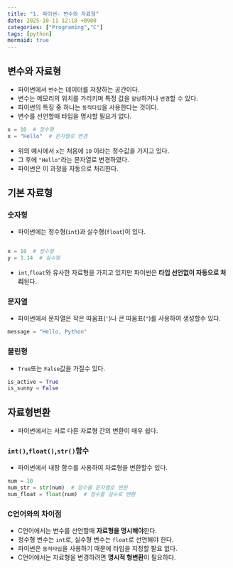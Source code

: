 ```yaml
---
title: "1. 파이썬- 변수와 자료형"
date: 2025-10-11 12:10 +0900
categories: ["Programing","C"]
tags: [python]
mermaid: true
---
```

## 변수와 자료형
- 파이썬에서 `변수`는 데이터를 저장하는 공간이다.
- 변수는 메모리의 위치를 가리키며 특정 값을 `할당`하거나 `변경`할 수 있다.
- 파이썬의 특징 중 하나는 `동적타입`을 사용한다는 것이다. 
- 변수를 선언할때 타입을 명시할 필요가 없다. 
```python
x = 10  # 정수형
x = "Hello"  # 문자열로 변경
```
- 위의 예시에서 `x`는 처음에 `10` 이라는 정수값을 가지고 있다.
- 그 후에 `"Hello"`라는 문자열로 변경하였다. 
- 파이썬은 이 과정을 자동으로 처리한다. 
## 기본 자료형
### 숫자형
- 파이썬에는 정수형(`int`)과 실수형(`float`)이 있다.
```python

x = 10  # 정수형
y = 3.14  # 실수형

```
- `int`,`float`와 유사한 자료형을 가지고 있지만 파이썬은 **타입 선언없이 자동으로 처리**된다. 

### 문자열
- 파이썬에서 문자열은 작은 따옴표(`'`)나 큰 따옴표(`"`)를 사용하여 생성할수 있다. 
```python
message = "Hello, Python"
```
### 불린형
- `True`또는 `False`값을 가질수 있다. 
```python
is_active = True
is_sunny = False

```
## 자료형변환
- 파이썬에서는 서로 다른 자료형 간의 변환이 매우 쉽다.
### `int()`,`float()`,`str()`함수
- 파이썬에서 내장 함수를 사용하여 자료형을 변환할수 있다.
```python
num = 10
num_str = str(num)  # 정수를 문자열로 변환
num_float = float(num)  # 정수를 실수로 변환
```
### C언어와의 차이점
- C언어에서는 변수를 선언할때 **자료형을 명시해야**한다.
-  정수형 변수는 `int`로, 실수형 변수는 `float`로 선언해야 한다.
- 파이썬은 `동적타입`을 사용하기 때문에 타입을 지정할 팔요 없다. 
- C언어에서는 자료형을 변경하려면 **명시적 형변환**이 필요하다. 
